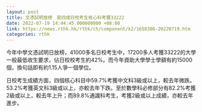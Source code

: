```yaml
---
layout: post
title: 文憑試明放榜　逾四成日校考生核心科考獲33222
date: 2022-07-19 14:44:45.000000000 +08:00
link: https://news.rthk.hk/rthk/ch/component/k2/1658386-20220719.htm
categories: rthk
---
```


今年中學文憑試明日放榜，41000多名日校考生中，17200多人考獲33222的大學一般最低收生要求，佔日校校考生約42%。而今年資助大學學士學額有約15000個，換句話即有約1.15人爭一個學位。

日校考生成績方面，四個核心科目中59.7%考獲中文科3級或以上，較去年微跌。53.2%考獲英文科3級或以上，亦較去年下跌。至於數學科必修部分有82.2%考獲2級或以上，較去年上升；而89.8%通識科考生，考獲2級或以上成績，亦較去年進步。
